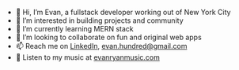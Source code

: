 - 👋 Hi, I’m Evan, a fullstack developer working out of New York City
- 👀 I’m interested in building projects and community
- 🌱 I’m currently learning MERN stack
- 💞️ I’m looking to collaborate on fun and original web apps
- 📫 Reach me on [LinkedIn](https://www.linkedin.com/in/evan-ryan-1a2b07131/), evan.hundred@gmail.com
- 🎵 Listen to my music at [evanryanmusic.com](https://www.evanryanmusic.com)

<!---
evanhundred/evanhundred is a ✨ special ✨ repository because its `README.md` (this file) appears on your GitHub profile.
You can click the Preview link to take a look at your changes.
--->

